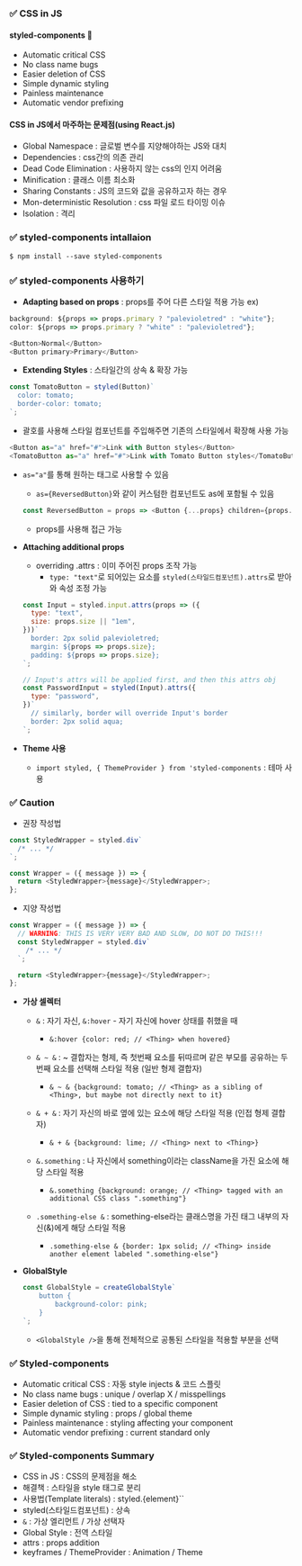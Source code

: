 ### ✅ CSS in JS

#### styled-components 🎨
- Automatic critical CSS
- No class name bugs
- Easier deletion of CSS
- Simple dynamic styling
- Painless maintenance
- Automatic vendor prefixing

#### CSS in JS에서 마주하는 문제점(using React.js)
- Global Namespace : 글로벌 변수를 지양해야하는 JS와 대치
- Dependencies : css간의 의존 관리
- Dead Code Elimination : 사용하지 않는 css의 인지 어려움
- Minification : 클래스 이름 최소화
- Sharing Constants : JS의 코드와 값을 공유하고자 하는 경우
- Mon-deterministic Resolution : css 파일 로드 타이밍 이슈
- Isolation : 격리

### ✅ styled-components intallaion
`$ npm install --save styled-components`

### ✅ styled-components 사용하기
- **Adapting based on props** : props를 주어 다른 스타일 적용 가능
    ex)  
```js
background: ${props => props.primary ? "palevioletred" : "white"};
color: ${props => props.primary ? "white" : "palevioletred"};
```
```js
<Button>Normal</Button>
<Button primary>Primary</Button>
```

- **Extending Styles** : 스타일간의 상속 & 확장 가능
```js
const TomatoButton = styled(Button)`
  color: tomato;
  border-color: tomato;
`;
```
- 괄호를 사용해 스타일 컴포넌트를 주입해주면 기존의 스타일에서 확장해 사용 가능
```js
<Button as="a" href="#">Link with Button styles</Button>
<TomatoButton as="a" href="#">Link with Tomato Button styles</TomatoButton>
```
- `as="a"`를 통해 원하는 태그로 사용할 수 있음
    - `as={ReversedButton}`와 같이 커스텀한 컴포넌트도 as에 포함될 수 있음
    ```js
    const ReversedButton = props => <Button {...props} children={props.children.split('').reverse()} />
    ```
    - props를 사용해 접근 가능

- **Attaching additional props**
    - overriding .attrs : 이미 주어진 props 조작 가능
        - `type: "text"`로 되어있는 요소를 `styled(스타일드컴포넌트).attrs`로 받아와 속성 조정 가능
    ```js
    const Input = styled.input.attrs(props => ({
      type: "text",
      size: props.size || "1em",
    }))`
      border: 2px solid palevioletred;
      margin: ${props => props.size};
      padding: ${props => props.size};
    `;

    // Input's attrs will be applied first, and then this attrs obj
    const PasswordInput = styled(Input).attrs({
      type: "password",
    })`
      // similarly, border will override Input's border
      border: 2px solid aqua;
    `;
    ```

- **Theme 사용**
    - `import styled, { ThemeProvider } from 'styled-components` : 테마 사용

### ✅ Caution
- 권장 작성법
```js
const StyledWrapper = styled.div`
  /* ... */
`;

const Wrapper = ({ message }) => {
  return <StyledWrapper>{message}</StyledWrapper>;
};
```

- 지양 작성법
```js
const Wrapper = ({ message }) => {
  // WARNING: THIS IS VERY VERY BAD AND SLOW, DO NOT DO THIS!!!
  const StyledWrapper = styled.div`
    /* ... */
  `;

  return <StyledWrapper>{message}</StyledWrapper>;
};
```

- **가상 셀렉터**
    - `&` : 자기 자신, `&:hover` - 자기 자신에 hover 상태를 취했을 때
      - `&:hover {color: red; // <Thing> when hovered}`

    - `& ~ &` : ~ 결합자는 형제, 즉 첫번째 요소를 뒤따르며 같은 부모를 공유하는 두번째 요소를 선택해 스타일 적용 (일반 형제 결합자)
        - `& ~ & {background: tomato; // <Thing> as a sibling of <Thing>, but maybe not directly next to it}`

    - `& + &` : 자기 자신의 바로 옆에 있는 요소에 해당 스타일 적용 (인접 형제 결합자)
        - `& + & {background: lime; // <Thing> next to <Thing>}`

    - `&.something` : 나 자신에서 something이라는 className을 가진 요소에 해당 스타일 적용
        - `&.something {background: orange; // <Thing> tagged with an additional CSS class ".something"}`

    - `.something-else &` : something-else라는 클래스명을 가진 태그 내부의 자신(&)에게 해당 스타일 적용
        - `.something-else & {border: 1px solid; // <Thing> inside another element labeled ".something-else"}`

- **GlobalStyle**
    ```js
    const GlobalStyle = createGlobalStyle`
        button {
            background-color: pink;
        }
    `;
    ```
    - `<GlobalStyle />`을 통해 전체적으로 공통된 스타일을 적용할 부분을 선택

### ✅ Styled-components
- Automatic critical CSS : 자동 style injects & 코드 스플릿
- No class name bugs : unique / overlap X / misspellings
- Easier deletion of CSS : tied to a specific component
- Simple dynamic styling : props / global theme
- Painless maintenance : styling affecting your component
- Automatic vendor prefixing : current standard only 

### ✅ Styled-components Summary
- CSS in JS : CSS의 문제점을 해소
- 해결책 : 스타일을 style 태그로 분리
- 사용법(Template literals) : styled.{element}``
- styled(스타일드컴포넌트) : 상속
- `&` : 가상 엘리먼트 / 가상 선택자
- Global Style : 전역 스타일
- attrs : props addition
- keyframes / ThemeProvider : Animation / Theme